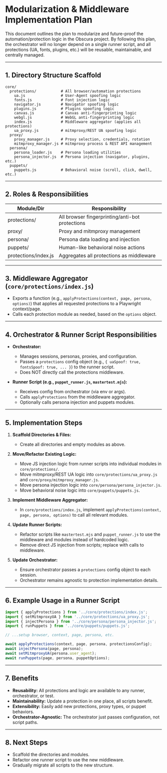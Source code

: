 # Modularization & Middleware Implementation Plan

This document outlines the plan to modularize and future-proof the automation/protection logic in the Obscura project. By following this plan, the orchestrator will no longer depend on a single runner script, and all protections (UA, fonts, plugins, etc.) will be reusable, maintainable, and centrally managed.

---

## 1. Directory Structure Scaffold

```
core/
  protections/           # All browser/automation protections
    ua.js                # User-Agent spoofing logic
    fonts.js             # Font injection logic
    navigator.js         # Navigator spoofing logic
    plugins.js           # Plugins spoofing logic
    canvas.js            # Canvas anti-fingerprinting logic
    webgl.js             # WebGL anti-fingerprinting logic
    index.js             # Middleware aggregator (applies all protections)
    ua_proxy.js          # mitmproxy/REST UA spoofing logic
  proxy/
    proxy_manager.js     # Proxy selection, credentials, rotation
    mitmproxy_manager.js # mitmproxy process & REST API management
  persona/
    persona_loader.js    # Persona loading utilities
    persona_injector.js  # Persona injection (navigator, plugins, etc.)
  puppets/
    puppets.js           # Behavioral noise (scroll, click, dwell, etc.)
```

---

## 2. Roles & Responsibilities

| Module/Dir       | Responsibility                                    |
|------------------|---------------------------------------------------|
| protections/     | All browser fingerprinting/anti-bot protections   |
| proxy/           | Proxy and mitmproxy management                    |
| persona/         | Persona data loading and injection                |
| puppets/         | Human-like behavioral noise actions               |
| protections/index.js | Aggregates all protections as middleware      |

---

## 3. Middleware Aggregator (`core/protections/index.js`)
- Exports a function (e.g., `applyProtections(context, page, persona, options)`) that applies all requested protections to a Playwright context/page.
- Calls each protection module as needed, based on the `options` object.

---

## 4. Orchestrator & Runner Script Responsibilities

- **Orchestrator:**
  - Manages sessions, personas, proxies, and configuration.
  - Passes a `protections` config object (e.g., `{ uaSpoof: true, fontsSpoof: true, ... }`) to the runner script.
  - Does NOT directly call the protections middleware.

- **Runner Script (e.g., `puppet_runner.js`, `mastertest.mjs`):**
  - Receives config from orchestrator (via env or args).
  - Calls `applyProtections` from the middleware aggregator.
  - Optionally calls persona injection and puppets modules.

---

## 5. Implementation Steps

1. **Scaffold Directories & Files:**
    - Create all directories and empty modules as above.

2. **Move/Refactor Existing Logic:**
    - Move JS injection logic from runner scripts into individual modules in `core/protections/`.
    - Move mitmproxy/REST UA logic into `core/protections/ua_proxy.js` and `core/proxy/mitmproxy_manager.js`.
    - Move persona injection logic into `core/persona/persona_injector.js`.
    - Move behavioral noise logic into `core/puppets/puppets.js`.

3. **Implement Middleware Aggregator:**
    - In `core/protections/index.js`, implement `applyProtections(context, page, persona, options)` to call all relevant modules.

4. **Update Runner Scripts:**
    - Refactor scripts like `mastertest.mjs` and `puppet_runner.js` to use the middleware and modules instead of hardcoded logic.
    - Remove direct JS injection from scripts; replace with calls to middleware.

5. **Update Orchestrator:**
    - Ensure orchestrator passes a `protections` config object to each session.
    - Orchestrator remains agnostic to protection implementation details.

---

## 6. Example Usage in a Runner Script

```js
import { applyProtections } from '../core/protections/index.js';
import { setMitmproxyUA } from '../core/protections/ua_proxy.js';
import { injectPersona } from '../core/persona/persona_injector.js';
import { runPuppets } from '../core/puppets/puppets.js';

// ...setup browser, context, page, persona, etc.

await applyProtections(context, page, persona, protectionsConfig);
await injectPersona(page, persona);
await setMitmproxyUA(persona.user_agent);
await runPuppets(page, persona, puppetOptions);
```

---

## 7. Benefits
- **Reusability:** All protections and logic are available to any runner, orchestrator, or test.
- **Maintainability:** Update a protection in one place, all scripts benefit.
- **Extensibility:** Easily add new protections, proxy types, or puppet behaviors.
- **Orchestrator-Agnostic:** The orchestrator just passes configuration, not script paths.

---

## 8. Next Steps
- Scaffold the directories and modules.
- Refactor one runner script to use the new middleware.
- Gradually migrate all scripts to the new structure.
